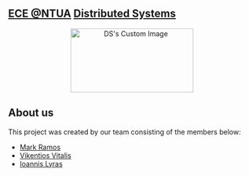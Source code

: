 ## [ECE @NTUA](https://www.ece.ntua.gr/en/undergraduate/info) [Distributed Systems](https://www.ece.ntua.gr/en/undergraduate/courses/3377)

<p align="center">
  <img src="https://user-images.githubusercontent.com/62433719/209676755-2f18ca15-2743-4383-920f-a25d3b962c3f.png"
alt="DS's Custom Image" width="250" height="130" />
</p>

## About us

This project was created by our team consisting of the members below:

- [Mark Ramos](https://github.com/MarkRamosS)
- [Vikentios Vitalis](https://github.com/VikentiosVitalis)
- [Ioannis Lyras](https://github.com/ioannislyras98)
